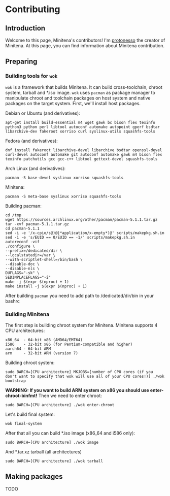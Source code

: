 # Contributing

## Introduction
Welcome to this page, Minitena's contributors! I'm [protonesso](https://github.com/protonesso) the creator of Minitena. At this page, you can find information about Minitena contribution.

## Preparing


### Building tools for ```wok```
```wok``` is a framework that builds Minitena. It can build cross-toolchain, chroot system, tarball and *.iso image. ```wok``` uses ```pacman``` as package manager to manipulate chroot and toolchain packages on host system and native packages on the target system. First, we'll install host packages.

Debian or Ubuntu (and derivatives):
```
apt-get install build-essential m4 wget gawk bc bison flex texinfo python3 python perl libtool autoconf automake autopoint gperf bsdtar libarchive-dev fakeroot xorriso curl syslinux-utils squashfs-tools
```
Fedora (and derivatives):
```
dnf install fakeroot libarchive-devel libarchive bsdtar openssl-devel curl-devel autoconf automake git autoconf automake gawk m4 bison flex texinfo patchutils gcc gcc-c++ libtool gettext-devel squashfs-tools
```
Arch Linux (and derivatives):
```
pacman -S base-devel syslinux xorriso squashfs-tools
```
Minitena:
```
pacman -S meta-base syslinux xorriso squashfs-tools
```
Building pacman:
```
cd /tmp
wget https://sources.archlinux.org/other/pacman/pacman-5.1.1.tar.gz
tar -xvf pacman-5.1.1.tar.gz
cd pacman-5.1.1
sed -i -e '/x-cpio/s@)@|*application/x-empty*)@' scripts/makepkg.sh.in
sed -i -e 's/EUID == 0/EUID == -1/' scripts/makepkg.sh.in
autoreconf -vif
./configure \
--prefix=/dedicated/dir \
--localstatedir=/var \
--with-scriptlet-shell=/bin/bash \
--disable-doc \
--disable-nls \
DUFLAGS="-sk" \
SEDINPLACEFLAGS="-i"
make -j $(expr $(nproc) + 1)
make install -j $(expr $(nproc) + 1)
```
After building ```pacman``` you need to add path to /dedicated/dir/bin in your bashrc


### Building Minitena
The first step is building chroot system for Minitena. Minitena supports 4 CPU architectures:
```
x86_64  - 64-bit x86 (AMD64/EMT64)
i586    - 32-bit x86 (for Pentium-compatible and higher)
aarch64 - 64-bit ARM
arm     - 32-bit ARM (version 7)
```
Building chroot system:
```
sudo BARCH=[CPU architecture] MKJOBS=[number of CPU cores (if you don't want to specify that wok will use all of your CPU cores!)] ./wok bootstrap
```
**WARNING: If you want to build ARM system on x86 you should use enter-chroot-binfmt!**
Then we need to enter chroot:
```
sudo BARCH=[CPU architecture] ./wok enter-chroot
```
Let's build final system:
```
wok final-system
```
After that all you can build *.iso image (x86_64 and i586 only):
```
sudo BARCH=[CPU architecture] ./wok image
```
And *.tar.xz tarball (all architectures)
```
sudo BARCH=[CPU architecture] ./wok tarball
```


## Making packages
TODO
